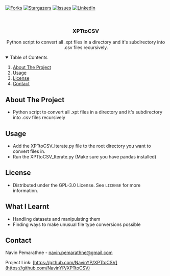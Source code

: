 [![Forks][forks-shield]][forks-url]
[![Stargazers][stars-shield]][stars-url]
[![Issues][issues-shield]][issues-url]
[![LinkedIn][linkedin-shield]][linkedin-url]

<!-- PROJECT LOGO -->
<br />
<p align="center">
  <h3 align="center">XPTtoCSV</h3>

  <p align="center">
    Python script to convert all .xpt files in a directory and it's subdirectory into .csv files recursively.
  </p>
</p>



<!-- TABLE OF CONTENTS -->
<details open="open">
  <summary>Table of Contents</summary>
  <ol>
    <li>
      <a href="#about-the-project">About The Project</a>
    </li>
    <li><a href="#usage">Usage</a></li>
    <li><a href="#license">License</a></li>
    <li><a href="#contact">Contact</a></li>
  </ol>
</details>



<!-- ABOUT THE PROJECT -->
## About The Project

- Python script to convert all .xpt files in a directory and it's subdirectory into .csv files recursively



<!-- USAGE EXAMPLES -->
## Usage

- Add the XPTtoCSV_Iterate.py file to the root directory you want to convert files in.
- Run the XPTtoCSV_Iterate.py (Make sure you have pandas installed)


<!-- LICENSE -->
## License

- Distributed under the GPL-3.0 License. See `LICENSE` for more information.

<!-- WHAT I LEARNT -->
## What I Learnt

- Handling datasets and manipulating them
- Finding ways to make unusual file type conversions possible

<!-- CONTACT -->
## Contact

Navin Pemarathne - navin.pemarathne@gmail.com

Project Link: [https://github.com/NavinYP/XPTtoCSV](https://github.com/NavinYP/XPTtoCSV)



<!-- MARKDOWN LINKS & IMAGES -->
<!-- https://www.markdownguide.org/basic-syntax/#reference-style-links -->
[contributors-shield]: https://img.shields.io/github/contributors/NavinYP/XPTtoCSV.svg?style=for-the-badge
[contributors-url]: https://github.com/NavinYP/XPTtoCSV/graphs/contributors
[forks-shield]: https://img.shields.io/github/forks/NavinYP/XPTtoCSV.svg?style=for-the-badge
[forks-url]: https://github.com/othneildrew/NavinYP/XPTtoCSV/network/members
[stars-shield]: https://img.shields.io/github/stars/NavinYP/XPTtoCSV.svg?style=for-the-badge
[stars-url]: https://github.com/othneildrew/NavinYP/XPTtoCSV/stargazers
[issues-shield]: https://img.shields.io/github/issues/NavinYP/XPTtoCSV.svg?style=for-the-badge
[issues-url]: https://github.com/NavinYP/XPTtoCSV/issues
[license-shield]: https://img.shields.io/github/license/NavinYP/XPTtoCSV.svg?style=for-the-badge
[license-url]: https://github.com/NavinYP/XPTtoCSV/master/LICENSE.txt
[linkedin-shield]: https://img.shields.io/badge/-LinkedIn-black.svg?style=for-the-badge&logo=linkedin&colorB=555
[linkedin-url]: https://www.linkedin.com/in/navin-pemarathne/
[product-screenshot]: images/screenshot.png

